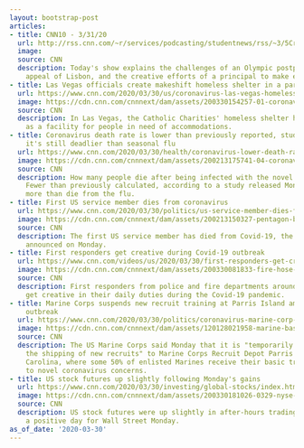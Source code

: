 ```yaml
---
layout: bootstrap-post
articles:
- title: CNN10 - 3/31/20
  url: http://rss.cnn.com/~r/services/podcasting/studentnews/rss/~3/5CriHyma2p0/ten-0331.cnn_3163246_ios_1240.mp4
  image: 
  source: CNN
  description: Today's show explains the challenges of an Olympic postponement, the
    appeal of Lisbon, and the creative efforts of a principal to make exciting announcements.
- title: Las Vegas officials create makeshift homeless shelter in a parking lot
  url: https://www.cnn.com/2020/03/30/us/coronavirus-las-vegas-homeless-cashman-center-trnd/index.html
  image: https://cdn.cnn.com/cnnnext/dam/assets/200330154257-01-coronavirus-las-vegas-homeless-0329-super-tease.jpg
  source: CNN
  description: In Las Vegas, the Catholic Charities' homeless shelter has long served
    as a facility for people in need of accommodations.
- title: Coronavirus death rate is lower than previously reported, study says, but
    it's still deadlier than seasonal flu
  url: https://www.cnn.com/2020/03/30/health/coronavirus-lower-death-rate/index.html
  image: https://cdn.cnn.com/cnnnext/dam/assets/200213175741-04-coronavirus-0213-super-tease.jpg
  source: CNN
  description: How many people die after being infected with the novel coronavirus?
    Fewer than previously calculated, according to a study released Monday, but still
    more than die from the flu.
- title: First US service member dies from coronavirus
  url: https://www.cnn.com/2020/03/30/politics/us-service-member-dies-from-coronavirus/index.html
  image: https://cdn.cnn.com/cnnnext/dam/assets/200213150327-pentagon-building-aerial-file-super-tease.jpg
  source: CNN
  description: The first US service member has died from Covid-19, the US military
    announced on Monday.
- title: First responders get creative during Covid-19 outbreak
  url: https://www.cnn.com/videos/us/2020/03/30/first-responders-get-creative-coronavirus-roth-ns-orig.cnn
  image: https://cdn.cnn.com/cnnnext/dam/assets/200330081833-fire-hose-rainbow-super-tease.jpg
  source: CNN
  description: First responders from police and fire departments around the world
    get creative in their daily duties during the Covid-19 pandemic.
- title: Marine Corps suspends new recruit training at Parris Island amid coronavirus
    outbreak
  url: https://www.cnn.com/2020/03/30/politics/coronavirus-marine-corp-recruits-parris-island/index.html
  image: https://cdn.cnn.com/cnnnext/dam/assets/120128021958-marine-basic-training-story-top.jpg
  source: CNN
  description: The US Marine Corps said Monday that it is "temporarily suspending
    the shipping of new recruits" to Marine Corps Recruit Depot Parris Island in South
    Carolina, where some 50% of enlisted Marines receive their basic training, due
    to novel coronavirus concerns.
- title: US stock futures up slightly following Monday's gains
  url: https://www.cnn.com/2020/03/30/investing/global-stocks/index.html
  image: https://cdn.cnn.com/cnnnext/dam/assets/200330181026-0329-nyse-restricted-new-super-tease.jpg
  source: CNN
  description: US stock futures were up slightly in after-hours trading following
    a positive day for Wall Street Monday.
as_of_date: '2020-03-30'
---
```


